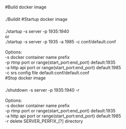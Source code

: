 #Build docker image
###
   ./Buildit
#Startup docker image
###
   ./startup -s server -p 1935:1940<br>
   or<br>
   ./startup -s server -p 1935 -a 1985 -c conf/default.conf<br>
   <br>
   Options:<br>
      -s       docker container name prefix<br>
      -p       rtmp port or range(start_port:end_port) default:1935<br>
      -a       http api port or range(start_port:end_port) default:1985<br>
      -c       srs config file default:conf/default.conf<br>
#Stop docker image
###
   ./shutdown -s server -p 1935:1940 -r<br>
   <br>
   Options:<br>
      -s       docker container name prefix<br>
      -p       rtmp port or range(start_port:end_port) default:1935<br>
      -a       http api port or range(start_port:end_port) default:1985<br>
      -r       delete SERVER_PERFIX_[?] directory<br>
